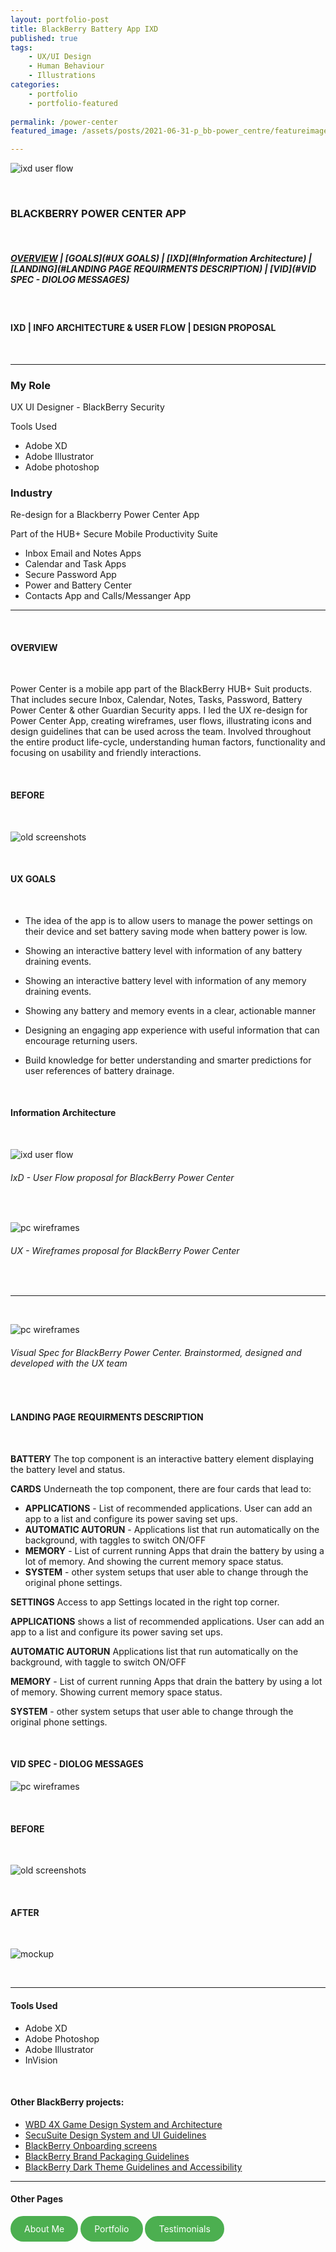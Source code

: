 ```yaml
---
layout: portfolio-post
title: BlackBerry Battery App IXD
published: true
tags: 
    - UX/UI Design
    - Human Behaviour
    - Illustrations
categories:
    - portfolio
    - portfolio-featured
    
permalink: /power-center
featured_image: /assets/posts/2021-06-31-p_bb-power_centre/featureimage2.png

---
```



![ixd user flow](/assets/posts/2021-06-31-p_bb-power_centre/bb-pc_mobile_mock.gif "ixd user flow")


<br> 

### BLACKBERRY POWER CENTER APP 

<br>

##### [OVERVIEW](#OVERVIEW) | [GOALS](#UX GOALS) | [IXD](#Information Architecture) | [LANDING](#LANDING PAGE REQUIRMENTS DESCRIPTION) | [VID](#VID SPEC - DIOLOG MESSAGES)  

<br>

#### IXD | INFO ARCHITECTURE & USER FLOW | DESIGN PROPOSAL 

<br>


_______________________________________________

<div class="row">
  <div class="col-sm-6" markdown="1">

### My Role

   UX UI Designer - BlackBerry Security 
   
   Tools Used 

   -  Adobe XD 
   -  Adobe Illustrator
   -  Adobe photoshop

  </div>

  <div class="col-sm-6" markdown="1">
   
### Industry

   Re-design for a Blackberry Power Center App
   
   Part of the HUB+ Secure Mobile Productivity Suite

   - Inbox Email and Notes Apps
   - Calendar and Task Apps
   - Secure Password App
   - Power and Battery Center 
   - Contacts App and Calls/Messanger App 
   
   
  </div>
</div>

_______________________________________________

<br>

#### OVERVIEW

<br>

Power Center is a mobile app part of the BlackBerry HUB+ Suit products. That includes secure Inbox, Calendar, Notes, Tasks, Password, Battery Power Center & other Guardian Security apps. I led the UX re-design for Power Center App, creating wireframes, user flows, illustrating icons and design guidelines that can be used across the team. 
Involved throughout the entire product life-cycle, understanding human factors, functionality and focusing on usability and friendly interactions. 

<br>

#### BEFORE 


<br>

![old screenshots](/assets/posts/2021-06-31-p_bb-power_centre/old_screenshoots.png "old screenshots")

<br>


#### UX GOALS 

<br>

-  The idea of the app is to allow users to manage the power settings on their device and set battery saving mode when battery power is low.

-  Showing an interactive battery level with information of any battery draining events. 

-  Showing an interactive battery level with information of any memory draining events. 

-  Showing any battery and memory events in a clear, actionable manner 

-  Designing an engaging app experience with useful information that can encourage returning users.

-  Build knowledge for better understanding and smarter predictions for user references of battery drainage. 


<br>

#### Information Architecture 

<br>

![ixd user flow](assets/posts/2021-06-31-p_bb-power_centre/ixd-userflow.png "ixd user flow")
###### IxD - User Flow proposal for BlackBerry Power Center

<br>

![pc wireframes](assets/posts/2021-06-31-p_bb-power_centre/all-wireframes.png "pc wireframes")
###### UX - Wireframes proposal for BlackBerry Power Center



<br>

__________________________

<br> 

![pc wireframes](assets/posts/2021-06-31-p_bb-power_centre/landingpage-spec.png "pc wireframes")
###### Visual Spec for BlackBerry Power Center. Brainstormed, designed and developed with the UX team

<br>

#### LANDING PAGE REQUIRMENTS DESCRIPTION

<br>

**BATTERY**  The top component is an interactive battery element displaying the battery level and status.


**CARDS** Underneath the top component, there are four cards that lead to: 


-  **APPLICATIONS** - List of recommended applications. User can add an app to a list and configure its power
saving set ups.
-  **AUTOMATIC AUTORUN**  - Applications list that run automatically on the background, with taggles to switch ON/OFF
-  **MEMORY** - List of current running Apps that drain the battery by using a lot of memory. And showing the current memory space status.
-  **SYSTEM** - other system setups that user able to change through the original phone settings.


**SETTINGS** Access to app Settings located in the right top corner.


**APPLICATIONS** shows a list of recommended applications.
User can add an app to a list and configure its power saving set ups.


**AUTOMATIC AUTORUN** Applications list that run automatically on the background, with taggle to switch ON/OFF


**MEMORY** - List of current running Apps that drain the battery by using a lot of memory.
Showing current memory space status.


**SYSTEM** - other system setups that user able to change
through the original phone settings.


<br>


#### VID SPEC - DIOLOG MESSAGES


![pc wireframes](assets/posts/2021-06-31-p_bb-power_centre/bb-pc-dialog.png "pc wireframes")


<br>


#### BEFORE 

<br>

![old screenshots](/assets/posts/2021-06-31-p_bb-power_centre/old_screenshoots.png "old screenshots")


<br>

#### AFTER 
<br>

![mockup](/assets/posts/2021-06-31-p_bb-power_centre/bb-pc_mobile_mock.gif "mockup")


<br>

____________________________________________________

#### Tools Used 

-  Adobe XD 
-  Adobe Photoshop
-  Adobe Illustrator
-  InVision 


<br>

#### Other BlackBerry projects:


- [WBD 4X Game Design System and Architecture](/wbd-4xhud)
- [SecuSuite Design System and UI Guidelines](/design-guidelines)
- [BlackBerry Onboarding screens](/empty-data)
- [BlackBerry Brand Packaging Guidelines](/bb-brand) 
- [BlackBerry Dark Theme Guidelines and Accessibility](/colour-accessibility) 


_________________________________________________

#### Other Pages

<html lang="en">
<head>
    <meta charset="UTF-8">
    <meta name="viewport" content="width=device-width, initial-scale=1.0">
    <title>Styled Link</title>
    <style>
        .oval-link {
            display: inline-block;
            padding: 10px 20px;
            background-color: #4CAF50; /* Background color */
            color: white; /* Text color */
            border: 2px solid #4CAF50; /* Border color */
            border-radius: 30px; /* Rounded corners */
            text-decoration: none; /* Remove underline */
             }
  .oval-link:hover {
            background-color: white; /* Hover background color */
            color: #4CAF50; /* Hover text color */
        }
    </style>
</head>
<body>
    <a href="https://curlydesigner.com/about" class="oval-link">About Me</a>
</body>
</html>

<html lang="en">
<head>
    <meta charset="UTF-8">
    <meta name="viewport" content="width=device-width, initial-scale=1.0">
    <title>Styled Link</title>
    <style>
        .oval-link {
            display: inline-block;
            padding: 10px 20px;
            background-color: #4CAF50; /* Background color */
            color: white; /* Text color */
            border: 2px solid #4CAF50; /* Border color */
            border-radius: 30px; /* Rounded corners */
            text-decoration: none; /* Remove underline */
             }
  .oval-link:hover {
            background-color: white; /* Hover background color */
            color: #4CAF50; /* Hover text color */
        }
    </style>
</head>
<body>
    <a href="https://curlydesigner.com/category/portfolio" class="oval-link">Portfolio</a>
</body>
</html>

<html lang="en">
<head>
    <meta charset="UTF-8">
    <meta name="viewport" content="width=device-width, initial-scale=1.0">
    <title>Styled Link</title>
    <style>
        .oval-link {
            display: inline-block;
            padding: 10px 20px;
            background-color: #4CAF50; /* Background color */
            color: white; /* Text color */
            border: 2px solid #4CAF50; /* Border color */
            border-radius: 30px; /* Rounded corners */
            text-decoration: none; /* Remove underline */
             }
  .oval-link:hover {
            background-color: white; /* Hover background color */
            color: #4CAF50; /* Hover text color */
        }
    </style>
</head>
<body>
    <a href="https://curlydesigner.com/#testimonials" class="oval-link">Testimonials</a>
</body>
</html>